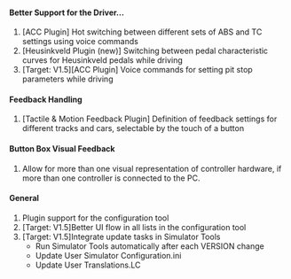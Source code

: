 #### Better Support for the Driver...
  1. [ACC Plugin] Hot switching between different sets of ABS and TC settings using voice commands
  2. [Heusinkveld Plugin (new)] Switching between pedal characteristic curves for Heusinkveld pedals while driving
  3. [Target: V1.5][ACC Plugin] Voice commands for setting pit stop parameters while driving
  
#### Feedback Handling
  1. [Tactile & Motion Feedback Plugin] Definition of feedback settings for different tracks and cars, selectable by the touch of a button
  
#### Button Box Visual Feedback
  1. Allow for more than one visual representation of controller hardware, if more than one controller is connected to the PC.
  
#### General
  1. Plugin support for the configuration tool
  2. [Target: V1.5]Better UI flow in all lists in the configuration tool
  3. [Target: V1.5]Integrate update tasks in Simulator Tools
	 - Run Simulator Tools automatically after each VERSION change
     - Update User Simulator Configuration.ini
	 - Update User Translations.LC
